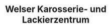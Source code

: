 ---
title: "Welser Karosserie- und Lackierzentrum"
url: /tulln-an-der-donau/welser-karosserie-und-lackierzentrum/
shop: Autowerkstatt
---